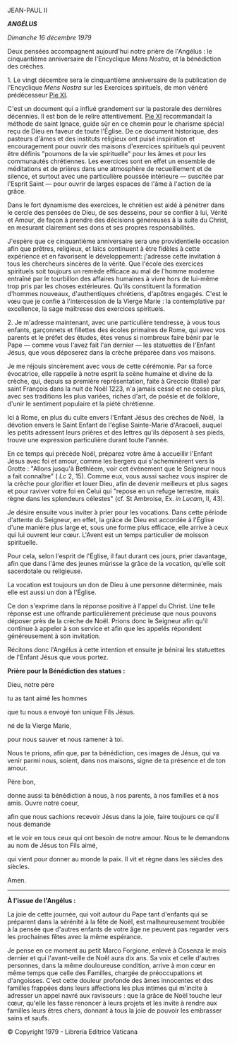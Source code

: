 JEAN-PAUL II

***ANGÉLUS***

*Dimanche 16 décembre 1979*

Deux pensées accompagnent aujourd'hui notre prière de l'Angélus : le cinquantième anniversaire de l'Encyclique *Mens Nostra*, et la bénédiction des crèches.

1\. Le vingt décembre sera le cinquantième anniversaire de la publication de l'Encyclique *Mens Nostra* sur les Exercices spirituels, de mon vénéré prédécesseur [Pie XI](/content/pius-xi/fr.html).

C'est un document qui a influé grandement sur la pastorale des dernières décennies. Il est bon de le relire attentivement. [Pie XI](/content/pius-xi/fr.html) recommandait la méthode de saint Ignace, guide sûr en ce chemin pour le charisme spécial reçu de Dieu en faveur de toute l'Église. De ce document historique, des pasteurs d'âmes et des instituts religieux ont puisé inspiration et encouragement pour ouvrir des maisons d'exercices spirituels qui peuvent être définis "poumons de la vie spirituelle" pour les âmes et pour les communautés chrétiennes. Les exercices sont en effet un ensemble de méditations et de prières dans une atmosphère de recueillement et de silence, et surtout avec une particulière poussée intérieure — suscitée par l'Esprit Saint — pour ouvrir de larges espaces de l'âme à l'action de la grâce.

Dans le fort dynamisme des exercices, le chrétien est aidé à pénétrer dans le cercle des pensées de Dieu, de ses desseins, pour se confier à lui, Vérité et Amour, de façon à prendre des décisions généreuses â la suite du Christ, en mesurant clairement ses dons et ses propres responsabilités.

J'espère que ce cinquantième anniversaire sera une providentielle occasion afin que prêtres, religieux, et laïcs continuent à être fidèles à cette expérience et en favorisent le développement: j'adresse cette invitation à tous les chercheurs sincères de la vérité. Que l'école des exercices spirituels soit toujours un remède efficace au mal de l'homme moderne entraîné par le tourbillon des affaires humaines à vivre hors de lui-même trop pris par les choses extérieures. Qu'ils constituent la formation d'hommes nouveaux, d'authentiques chrétiens, d'apôtres engagés. C'est le vœu que je confie à l'intercession de la Vierge Marie : la contemplative par excellence, la sage maîtresse des exercices spirituels.

2\. Je m'adresse maintenant, avec une particulière tendresse, à vous tous enfants, garçonnets et fillettes des écoles primaires de Rome, qui avec vos parents et le préfet des études, êtes venus si nombreux faire bénir par le Pape — comme vous l'avez fait l'an dernier — les statuettes de l'Enfant Jésus, que vous déposerez dans la crèche préparée dans vos maisons.

Je me réjouis sincèrement avec vous de cette cérémonie. Par sa force évocatrice, elle rappelle à notre esprit la scène humaine et divine de la crèche, qui, depuis sa première représentation, faite à Greccio (Italie) par saint François dans la nuit de Noël 1223, n'a jamais cessé et ne cesse plus, avec ses traditions les plus variées, riches d'art, de poésie et de folklore, d'unir le sentiment populaire et la piété chrétienne.

Ici à Rome, en plus du culte envers l'Enfant Jésus des crèches de Noël,  la dévotion envers le Saint Enfant de l'église Sainte-Marie d'Aracoeli, auquel les petits adressent leurs prières et des lettres qu'ils déposent à ses pieds, trouve une expression particulière durant toute l'année.

En ce temps qui précède Noël, préparez votre âme à accueillir l'Enfant Jésus avec foi et amour, comme les bergers qui s'acheminèrent vers la Grotte : "Allons jusqu'à Bethléem, voir cet événement que le Seigneur nous a fait connaître" ( *Lc* 2, 15). Comme eux, vous aussi sachez vous inspirer de la crèche pour glorifier et louer Dieu, afin de devenir meilleurs et plus sages et pour raviver votre foi en Celui qui "repose en un refuge terrestre, mais règne dans les splendeurs célestes" (cf. St Ambroise, Ex. *in Lucam*, II, 43).

Je désire ensuite vous inviter à prier pour les vocations. Dans cette période d'attente du Seigneur, en effet, la grâce de Dieu est accordée à l'Église d'une manière plus large et, sous une forme plus efficace, elle arrive à ceux qui lui ouvrent leur cœur. L'Avent est un temps particulier de moisson spirituelle.

Pour cela, selon l'esprit de l'Église, il faut durant ces jours, prier davantage, afin que dans l'âme des jeunes mûrisse la grâce de la vocation, qu'elle soit sacerdotale ou religieuse.

La vocation est toujours un don de Dieu à une personne déterminée, mais elle est aussi un don à l'Église.

Ce don s'exprime dans la réponse positive à l'appel du Christ. Une telle réponse est une offrande particulièrement précieuse que nous pouvons déposer près de la crèche de Noël. Prions donc le Seigneur afin qu'il continue à appeler à son service et afin que les appelés répondent généreusement à son invitation.

Récitons donc l'Angélus à cette intention et ensuite je bénirai les statuettes de l'Enfant Jésus que vous portez.

**Prière pour la Bénédiction des statues :**

Dieu, notre père

tu as tant aimé les hommes

que tu nous a envoyé ton unique Fils Jésus.

né de la Vierge Marie,

pour nous sauver et nous ramener à toi.

Nous te prions, afin que, par ta bénédiction, ces images de Jésus, qui va venir parmi nous, soient, dans nos maisons, signe de ta présence et de ton amour.

Père bon,

donne aussi ta bénédiction à nous, à nos parents, à nos familles et à nos amis. Ouvre notre coeur,

afin que nous sachions recevoir Jésus dans la joie, faire toujours ce qu'il nous demande

et le voir en tous ceux qui ont besoin de notre amour. Nous te le demandons au nom de Jésus ton Fils aimé,

qui vient pour donner au monde la paix. Il vit et règne dans les siècles des siècles.

Amen.

* * *

**À l'issue de l'Angélus :**

La joie de cette journée, qui voit autour du Pape tant d'enfants qui se préparent dans la sérénité à la fête de Noël, est malheureusement troublée à la pensée que d'autres enfants de votre âge ne peuvent pas regarder vers les prochaines fêtes avec la même espérance.

Je pense en ce moment au petit Marco Forgione, enlevé à Cosenza le mois dernier et qui l'avant-veille de Noël aura dix ans. Sa voix et celle d'autres personnes, dans la même douloureuse condition, arrive à mon cœur en même temps que celle des Familles, chargée de préoccupations et d'angoisses. C'est cette douleur profonde des âmes innocentes et des familles frappées dans leurs affections les plus intimes qui m'incite à adresser un appel navré aux ravisseurs : que la grâce de Noël touche leur cœur, qu'elle les fasse renoncer à leurs projets et les invite à rendre aux familles leurs êtres chers, donnant à tous la joie de pouvoir les embrasser sains et saufs.

© Copyright 1979 - Libreria Editrice Vaticana